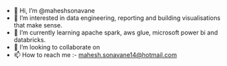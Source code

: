 - 👋 Hi, I’m @maheshsonavane
- 👀 I’m interested in data engineering, reporting and building visualisations that make sense.
- 🌱 I’m currently learning apache spark, aws glue, microsoft power bi and databricks.
- 💞️ I’m looking to collaborate on 
- 📫 How to reach me :- mahesh.sonavane14@hotmail.com

<!---
maheshsonavane/maheshsonavane is a ✨ special ✨ repository because its `README.md` (this file) appears on your GitHub profile.
You can click the Preview link to take a look at your changes.
--->
